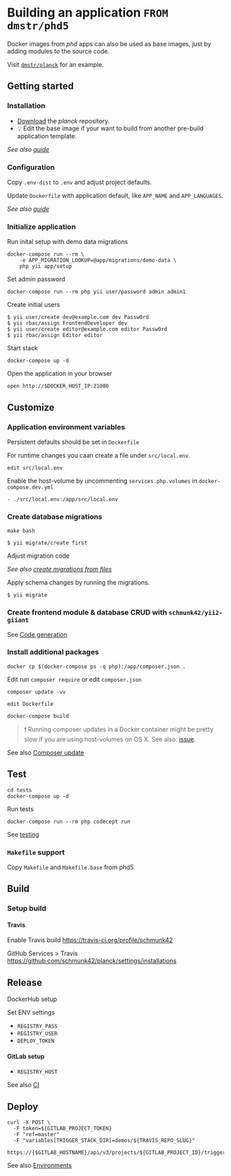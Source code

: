 # Building an application `FROM dmstr/phd5`

Docker images from *phd* apps can also be used as base images, just by adding modules to the source code.

Visit [`dmstr/planck`](https://github.com/dmstr/planck) for an example.


## Getting started

### Installation

- [Download](https://github.com/dmstr/planck/releases) the *planck* repository.
- :bulb: Edit the base image if your want to build from another pre-build application template.

*See also [guide](../development/installation.md)*


### Configuration

Copy `.env-dist` to `.env` and adjust project defaults.
 
Update `Dockerfile` with application default, like `APP_NAME` and `APP_LANGUAGES`.

 *See also [guide](../development/configuration.md)*


### Initialize application

Run inital setup with demo data migrations

```
docker-compose run --rm \
    -e APP_MIGRATION_LOOKUP=@app/migrations/demo-data \
    php yii app/setup
```

Set admin password

```
docker-compose run --rm php yii user/password admin admin1
```

Create initial users

    $ yii user/create dev@example.com dev Passw0rd
    $ yii rbac/assign FrontendDeveloper dev
    $ yii user/create editor@example.com editor Passw0rd
    $ yii rbac/assign Editor editor


Start stack

```
docker-compose up -d
```

Open the application in your browser

```
open http://$DOCKER_HOST_IP:21080
```

## Customize


### Application environment variables

Persistent defaults should be set in `Dockerfile` 

For runtime changes you caan create a file under `src/local.env`. 

    edit src/local.env

Enable the host-volume by uncommenting `services.php.volumes` in `docker-compose.dev.yml`     

    - ./src/local.env:/app/src/local.env


### Create database migrations

    make bash
    
    $ yii migrate/create first
    
Adjust migration code 

*See also [create migrations from files](database-migrations-from-file.md)*


Apply schema changes by running the migrations.
    
    $ yii migrate


### Create frontend module & database CRUD with `schmunk42/yii2-giiant`

See [Code generation](code-generation.md)



### Install additional packages
    
    docker cp $(docker-compose ps -q php):/app/composer.json .

Edit run `composer require` or edit `composer.json`

    composer update -vv
    
    edit Dockerfile
    
    docker-compose build

> :exclamation: Running composer updates in a Docker container might be pretty slow if you are using host-volumes on OS X. See also: [issue](https://github.com/docker/for-mac/issues/77).

See also [Composer update](composer-update-packages.md)


## Test

    cd tests
    docker-compose up -d

Run tests

    docker-compose run --rm php codecept run

See [testing](../development/testing.md)

### `Makefile` support

Copy `Makefile` and `Makefile.base` from phd5.



## Build

### Setup build

#### Travis

Enable Travis build
https://travis-ci.org/profile/schmunk42

GitHub Services > Travis
https://github.com/schmunk42/planck/settings/installations



## Release

DockerHub setup

Set ENV settings

- `REGISTRY_PASS`
- `REGISTRY_USER`
- `DEPLOY_TOKEN`

#### GitLab setup

- `REGISTRY_HOST`

See also [CI](../deployment/continuous-integration.md)

## Deploy

```
curl -X POST \
  -F token=${GITLAB_PROJECT_TOKEN} 
  -F "ref=master" 
  -F "variables[TRIGGER_STACK_DIR]=demos/${TRAVIS_REPO_SLUG}" 
  https://{$GITLAB_HOSTNAME}/api/v3/projects/${GITLAB_PROJECT_ID}/trigger/builds
```

See also [Environments](../deployment/environments.md)
